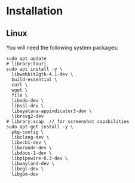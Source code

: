# Installation

## Linux

You will need the following system packages:
```shell
sudo apt update
# library:tauri
sudo apt install -y \
  libwebkit2gtk-4.1-dev \
  build-essential \
  curl \
  wget \
  file \
  libxdo-dev \
  libssl-dev \
  libayatana-appindicator3-dev \
  librsvg2-dev
# library:xcap  // for screenshot capabilities
sudo apt-get install -y \
  pkg-config \
  libclang-dev \
  libxcb1-dev \
  libxrandr-dev \
  libdbus-1-dev \
  libpipewire-0.3-dev \
  libwayland-dev \
  libegl-dev \
  libgbm-dev
```
